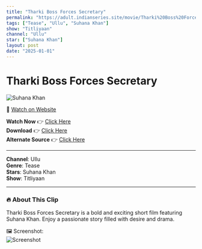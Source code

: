 ```yaml
---
title: "Tharki Boss Forces Secretary"
permalink: "https://adult.indianseries.site/movie/Tharki%20Boss%20Forces%20Secretary"
tags: ["Tease", "Ullu", "Suhana Khan"]
show: "Titliyaan"
channel: "Ullu"
star: ["Suhana Khan"]
layout: post
date: "2025-01-01"
---
```


# Tharki Boss Forces Secretary

![Suhana Khan](https://shorts.desisins.com/wp-content/uploads/2024/09/Tharki-Boss.jpg)

🔗 [Watch on Website](https://adult.indianseries.site/movie/Tharki%20Boss%20Forces%20Secretary)

**Watch Now** 👉 [Click Here](https://adult.indianseries.site/movie/Tharki%20Boss%20Forces%20Secretary)  
**Download** 👉 [Click Here](https://adult.indianseries.site/movie/Tharki%20Boss%20Forces%20Secretary)  
**Alternate Source** 👉 [Click Here](https://adult.indianseries.site/movie/Tharki%20Boss%20Forces%20Secretary)

---

**Channel**: Ullu  
**Genre**: Tease  
**Stars**: Suhana Khan  
**Show**: Titliyaan

---

### 🔥 About This Clip

Tharki Boss Forces Secretary is a bold and exciting short film featuring Suhana Khan. Enjoy a passionate story filled with desire and drama.
 
🖼️ Screenshot:  
![Screenshot](https://shorts.desisins.com/wp-content/uploads/2024/09/Tharki-Boss.jpg)
